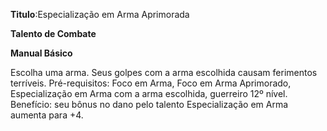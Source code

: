 **Titulo**:Especialização em Arma Aprimorada

**Talento de Combate**

**Manual Básico**

 Escolha uma arma. Seus golpes com a arma escolhida causam ferimentos terríveis. Pré-requisitos: Foco em Arma, Foco em Arma Aprimorado, Especialização em Arma com a arma escolhida, guerreiro 12º nível. Benefício: seu bônus no dano pelo talento Especialização em Arma aumenta para +4.